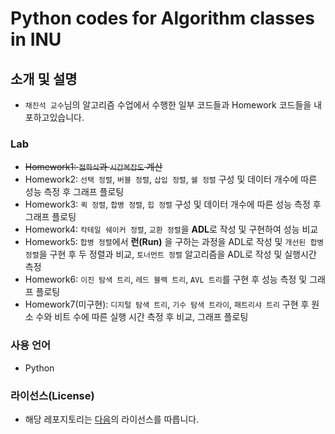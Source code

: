 # Python codes for Algorithm classes in INU

## 소개 및 설명

- `채진석 교수`님의 알고리즘 수업에서 수행한 일부 코드들과 Homework 코드들을 내포하고있습니다.

### Lab

- ~~Homework1: `점화식`과 `시간복잡도` 계산~~
- Homework2: `선택 정렬`, `버블 정렬`, `삽입 정렬`, `쉘 정렬` 구성 및 데이터 개수에 따른 성능 측정 후 그래프 플로팅
- Homework3: `퀵 정렬`, `합병 정렬`, `힙 정렬` 구성 및 데이터 개수에 따른 성능 측정 후 그래프 플로팅
- Homework4: `칵테일 쉐이커 정렬`, `교환 정렬`을 **ADL**로 작성 및 구현하여 성능 비교
- Homework5: `합병 정렬`에서 **런(Run)** 을 구하는 과정을 ADL로 작성 및 `개선된 합병 정렬`을 구현 후 두 정렬과 비교, `토너먼트 정렬` 알고리즘을 ADL로 작성 및 실행시간 측정
- Homework6: `이진 탐색 트리`, `레드 블랙 트리`, `AVL 트리`를 구현 후 성능 측정 및 그래프 플로팅
- Homework7(미구현): `디지털 탐색 트리`, `기수 탐색 트라이`, `패트리샤 트리` 구현 후 원소 수와 비트 수에 따른 실행 시간 측정 후 비교, 그래프 플로팅

### 사용 언어

- Python

### 라이선스(License)

- 해당 레포지토리는 [다음](/LICENSE)의 라이선스를 따릅니다.
